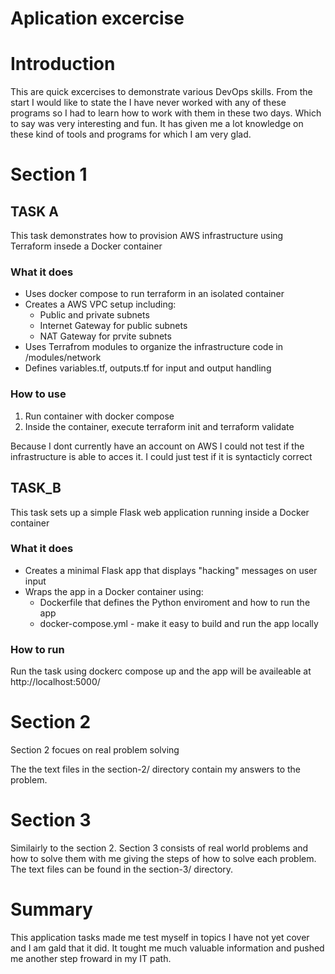 # Aplication excercise
# Introduction
This are quick excercises to demonstrate various DevOps skills. From the start I would like to state the I have never worked with any of these programs so I had to learn how to work with them in these two days. Which to say was very interesting and fun. It has given me a lot knowledge on these kind of tools and programs for which I am very glad.
# Section 1
## TASK A
This task demonstrates how to provision AWS infrastructure using Terraform insede a Docker container

### What it does
- Uses docker compose to run terraform in an isolated container
- Creates a AWS VPC setup including:
    - Public and private subnets
    - Internet Gateway for public subnets
    - NAT Gateway for prvite subnets
- Uses Terrafrom modules to organize the infrastructure code in /modules/network
- Defines variables.tf, outputs.tf for input and output handling

### How to use
1. Run container with docker compose
2. Inside the container, execute terraform init and terraform validate

Because I dont currently have an account on AWS I could not test if the infrastructure is able to acces it. I could just test if it is syntacticly correct

## TASK_B

This task sets up a simple Flask web application running inside a Docker container

### What it does
- Creates a minimal Flask app that displays "hacking" messages on user input
- Wraps the app in a Docker container using:
    - Dockerfile that defines the Python enviroment and how to run the app
    - docker-compose.yml - make it easy to build and run the app locally
### How to run

Run the task using dockerc compose up and the app will be availeable at http://localhost:5000/

# Section 2
Section 2 focues on real problem solving

The the text files in the section-2/ directory contain my answers to the problem. 

# Section 3
Similairly to the section 2. Section 3 consists of real world problems and how to solve them with me giving the steps of how to solve each problem. The text files can be found in the section-3/ directory.

# Summary
This application tasks made me test myself in topics I have not yet cover and I am gald that it did. It tought me much valuable information and pushed me another step froward in my IT path.